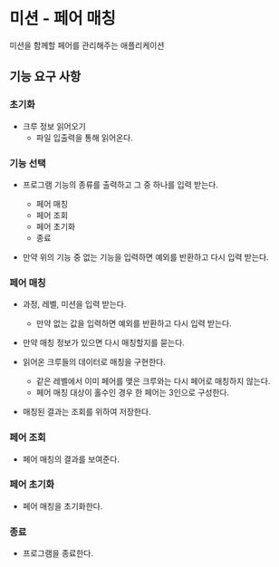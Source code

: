 # 미션 - 페어 매칭
미션을 함께할 페어를 관리해주는 애플리케이션

## 기능 요구 사항
### 초기화
- 크루 정보 읽어오기
  -  파일 입출력을 통해 읽어온다. 
    
### 기능 선택
- 프로그램 기능의 종류를 출력하고 그 중 하나를 입력 받는다.
  - 페어 매칭
  - 페어 조회
  - 페어 초기화 
  - 종료

- 만약 위의 기능 중 없는 기능을 입력하면 예외를 반환하고 다시 입력 받는다.

### 페어 매칭
- 과정, 레벨, 미션을 입력 받는다.
  - 만약 없는 값을 입력하면 예외를 반환하고 다시 입력 받는다.

- 만약 매칭 정보가 있으면 다시 매칭할지를 묻는다.
- 읽어온 크루들의 데이터로 매칭을 구현한다.
  -  같은 레벨에서 이미 페어를 맺은 크루와는 다시 페어로 매칭하지 않는다.
  -  페어 매칭 대상이 홀수인 경우 한 페어는 3인으로 구성한다. 
  
- 매칭된 결과는 조회를 위하여 저장한다.

### 페어 조회
- 페어 매칭의 결과를 보여준다.

### 페어 초기화
- 페어 매칭을 초기화한다.

### 종료
- 프로그램을 종료한다. 